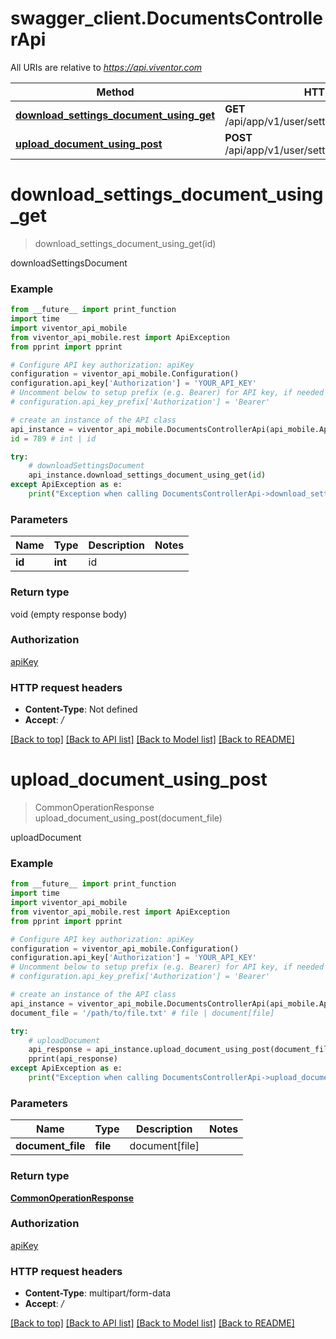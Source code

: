 # swagger_client.DocumentsControllerApi

All URIs are relative to *https://api.viventor.com*

Method | HTTP request | Description
------------- | ------------- | -------------
[**download_settings_document_using_get**](DocumentsControllerApi.md#download_settings_document_using_get) | **GET** /api/app/v1/user/settings/document/{id}.pdf | downloadSettingsDocument
[**upload_document_using_post**](DocumentsControllerApi.md#upload_document_using_post) | **POST** /api/app/v1/user/settings/uploaddocument.json | uploadDocument


# **download_settings_document_using_get**
> download_settings_document_using_get(id)

downloadSettingsDocument

### Example
```python
from __future__ import print_function
import time
import viventor_api_mobile
from viventor_api_mobile.rest import ApiException
from pprint import pprint

# Configure API key authorization: apiKey
configuration = viventor_api_mobile.Configuration()
configuration.api_key['Authorization'] = 'YOUR_API_KEY'
# Uncomment below to setup prefix (e.g. Bearer) for API key, if needed
# configuration.api_key_prefix['Authorization'] = 'Bearer'

# create an instance of the API class
api_instance = viventor_api_mobile.DocumentsControllerApi(api_mobile.ApiClient(configuration))
id = 789 # int | id

try:
    # downloadSettingsDocument
    api_instance.download_settings_document_using_get(id)
except ApiException as e:
    print("Exception when calling DocumentsControllerApi->download_settings_document_using_get: %s\n" % e)
```

### Parameters

Name | Type | Description  | Notes
------------- | ------------- | ------------- | -------------
 **id** | **int**| id | 

### Return type

void (empty response body)

### Authorization

[apiKey](../README.md#apiKey)

### HTTP request headers

 - **Content-Type**: Not defined
 - **Accept**: */*

[[Back to top]](#) [[Back to API list]](../README.md#documentation-for-api-endpoints) [[Back to Model list]](../README.md#documentation-for-models) [[Back to README]](../README.md)

# **upload_document_using_post**
> CommonOperationResponse upload_document_using_post(document_file)

uploadDocument

### Example
```python
from __future__ import print_function
import time
import viventor_api_mobile
from viventor_api_mobile.rest import ApiException
from pprint import pprint

# Configure API key authorization: apiKey
configuration = viventor_api_mobile.Configuration()
configuration.api_key['Authorization'] = 'YOUR_API_KEY'
# Uncomment below to setup prefix (e.g. Bearer) for API key, if needed
# configuration.api_key_prefix['Authorization'] = 'Bearer'

# create an instance of the API class
api_instance = viventor_api_mobile.DocumentsControllerApi(api_mobile.ApiClient(configuration))
document_file = '/path/to/file.txt' # file | document[file]

try:
    # uploadDocument
    api_response = api_instance.upload_document_using_post(document_file)
    pprint(api_response)
except ApiException as e:
    print("Exception when calling DocumentsControllerApi->upload_document_using_post: %s\n" % e)
```

### Parameters

Name | Type | Description  | Notes
------------- | ------------- | ------------- | -------------
 **document_file** | **file**| document[file] | 

### Return type

[**CommonOperationResponse**](CommonOperationResponse.md)

### Authorization

[apiKey](../README.md#apiKey)

### HTTP request headers

 - **Content-Type**: multipart/form-data
 - **Accept**: */*

[[Back to top]](#) [[Back to API list]](../README.md#documentation-for-api-endpoints) [[Back to Model list]](../README.md#documentation-for-models) [[Back to README]](../README.md)

